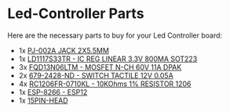 # Led-Controller Parts

Here are the necessary parts to buy for your Led Controller board:

 * 1x [PJ-002A JACK 2X5.5MM](https://www.digikey.fr/product-detail/en/cui-inc/PJ-002A/CP-002A-ND/96962)
 * 1x [LD1117S33TR - IC REG LINEAR 3.3V 800MA SOT223](https://www.digikey.com/product-detail/en/stmicroelectronics/LD1117S33TR/497-1242-1-ND/586242)
 * 3x [FQD13N06LTM - MOSFET N-CH 60V 11A DPAK](https://www.digikey.com/product-detail/en/on-semiconductor/FQD13N06LTM/FQD13N06LTMCT-ND/3042598)
 * 2x [679-2428-ND - SWITCH TACTILE 12V 0.05A](https://www.digikey.com/product-detail/en/apem-inc/MJTP1230/679-2428-ND/1798037)
 * 4x [RC1206FR-0710KL - 10KOhms 1% RESISTOR 1206](https://www.digikey.fr/product-detail/en/yageo/RC1206FR-0710KL/311-10.0KFRCT-ND/731430)
 * 1x [ESP-8266 - ESP12](https://fr.aliexpress.com/wholesale?catId=0&initiative_id=SB_20171122124705&SearchText=esp12)
 * 1x [15PIN-HEAD](https://fr.aliexpress.com/wholesale?catId=0&initiative_id=SB_20171122124828&SearchText=male+pin+header)
